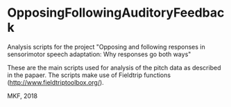 # OpposingFollowingAuditoryFeedback
Analysis scripts for the project "Opposing and following responses in sensorimotor speech adaptation: Why responses go both ways"

These are the main scripts used for analysis of the pitch data as described in the papaer. The scripts make use of Fieldtrip functions (http://www.fieldtriptoolbox.org/).

MKF, 2018
